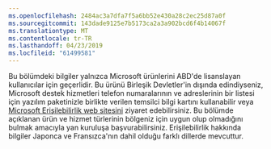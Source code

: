 ```yaml
---
ms.openlocfilehash: 2484ac3a7dfa7f5a6bb52e430a28c2ec25d87a0f
ms.sourcegitcommit: 143dade9125e7b5173ca2a3a902bcd6f4b14067f
ms.translationtype: MT
ms.contentlocale: tr-TR
ms.lasthandoff: 04/23/2019
ms.locfileid: "61499581"
---
```

Bu bölümdeki bilgiler yalnızca Microsoft ürünlerini ABD'de lisanslayan kullanıcılar için geçerlidir. Bu ürünü Birleşik Devletler'in dışında edindiyseniz, Microsoft destek hizmetleri telefon numaralarının ve adreslerinin bir listesi için yazılım paketinizle birlikte verilen temsilci bilgi kartını kullanabilir veya [Microsoft Erişilebilirlik web sitesini](http://go.microsoft.com/fwlink/?LinkId=8431) ziyaret edebilirsiniz. Bu bölümde açıklanan ürün ve hizmet türlerinin bölgeniz için uygun olup olmadığını bulmak amacıyla yan kuruluşa başvurabilirsiniz. Erişilebilirlik hakkında bilgiler Japonca ve Fransızca'nın dahil olduğu farklı dillerde mevcuttur.